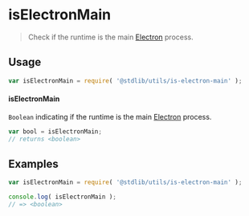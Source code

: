 # isElectronMain

> Check if the runtime is the main [Electron][electron] process.


<section class="usage">

## Usage

``` javascript
var isElectronMain = require( '@stdlib/utils/is-electron-main' );
```

#### isElectronMain

`Boolean` indicating if the runtime is the main [Electron][electron] process.

``` javascript
var bool = isElectronMain;
// returns <boolean>
```

<!-- </usage> -->


<section class="examples">

## Examples

``` javascript
var isElectronMain = require( '@stdlib/utils/is-electron-main' );

console.log( isElectronMain );
// => <boolean>
```

<!-- </examples> -->


<section class="links">

[electron]: http://electron.atom.io/

<!-- </links> -->

